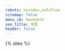 ```yaml
---
robots: noindex,nofollow
sitemap: false
menu_id: bookmark
seo_title: 书签
header: false
---
```


{% sites %}

